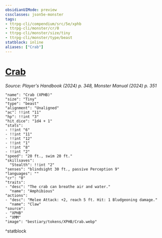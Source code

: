 ```yaml
---
obsidianUIMode: preview
cssclasses: json5e-monster
tags:
- ttrpg-cli/compendium/src/5e/xphb
- ttrpg-cli/monster/cr/0
- ttrpg-cli/monster/size/tiny
- ttrpg-cli/monster/type/beast
statblock: inline
aliases: ["Crab"]
---
```

# [Crab](3-Compendium\CLI\bestiary\beast/crab-xphb.md)
*Source: Player's Handbook (2024) p. 348, Monster Manual (2024) p. 351*  

```statblock
"name": "Crab (XPHB)"
"size": "Tiny"
"type": "beast"
"alignment": "Unaligned"
"ac": !!int "11"
"hp": !!int "3"
"hit_dice": "1d4 + 1"
"stats":
- !!int "6"
- !!int "11"
- !!int "12"
- !!int "1"
- !!int "8"
- !!int "2"
"speed": "20 ft., swim 20 ft."
"skillsaves":
  "Stealth": !!int "2"
"senses": "blindsight 30 ft., passive Perception 9"
"languages": ""
"cr": "0"
"traits":
- "desc": "The crab can breathe air and water."
  "name": "Amphibious"
"actions":
- "desc": "Melee Attack: +2, reach 5 ft. Hit: 1 Bludgeoning damage."
  "name": "Claw"
"source":
- "XPHB"
- "XMM"
"image": "bestiary/tokens/XPHB/Crab.webp"
```
^statblock